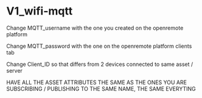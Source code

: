 # V1_wifi-mqtt
Change MQTT_username with the one you created on the openremote platform 

Change MQTT_password with the one on the openremote platform clients tab

Change Client_ID so that differs from 2 devices connected to same asset / server

HAVE ALL THE ASSET ATTRIBUTES THE SAME AS THE ONES YOU ARE SUBSCRIBING / PUBLISHING TO  THE SAME NAME, THE SAME EVERYTING 


